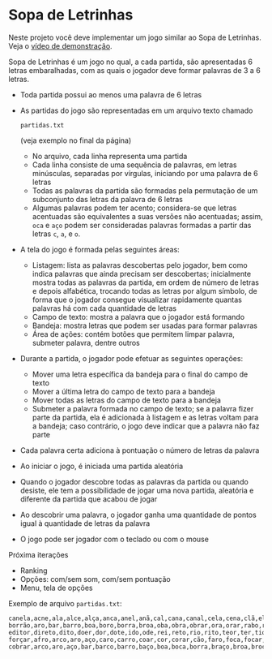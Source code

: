 # Sopa de Letrinhas

Neste projeto você deve implementar um jogo similar ao Sopa de Letrinhas. Veja o [vídeo de demonstração](https://www.youtube.com/watch?v=yd7bHQnnGy4).

Sopa de Letrinhas é um jogo no qual, a cada partida, são apresentadas 6 letras embaralhadas, com as quais o jogador deve formar palavras de 3 a 6 letras.

- Toda partida possui ao menos uma palavra de 6 letras

- As partidas do jogo são representadas em um arquivo texto chamado

   

  ```plaintext
  partidas.txt
  ```

   

  (veja exemplo no final da página)

  - No arquivo, cada linha representa uma partida
  - Cada linha consiste de uma sequência de palavras, em letras minúsculas, separadas por vírgulas, iniciando por uma palavra de 6 letras
  - Todas as palavras da partida são formadas pela permutação de um subconjunto das letras da palavra de 6 letras
  - Algumas palavras podem ter acento; considera-se que letras acentuadas são equivalentes a suas versões não acentuadas; assim, `oca` e `aço` podem ser consideradas palavras formadas a partir das letras `c`, `a`, e `o`.

- A tela do jogo é formada pelas seguintes áreas:

  - Listagem: lista as palavras descobertas pelo jogador, bem como indica palavras que ainda precisam ser descobertas; inicialmente mostra todas as palavras da partida, em ordem de número de letras e depois alfabética, trocando todas as letras por algum símbolo, de forma que o jogador consegue visualizar rapidamente quantas palavras há com cada quantidade de letras
  - Campo de texto: mostra a palavra que o jogador está formando
  - Bandeja: mostra letras que podem ser usadas para formar palavras
  - Área de ações: contém botões que permitem limpar palavra, submeter palavra, dentre outros

- Durante a partida, o jogador pode efetuar as seguintes operações:

  - Mover uma letra específica da bandeja para o final do campo de texto
  - Mover a última letra do campo de texto para a bandeja
  - Mover todas as letras do campo de texto para a bandeja
  - Submeter a palavra formada no campo de texto; se a palavra fizer parte da partida, ela é adicionada à listagem e as letras voltam para a bandeja; caso contrário, o jogo deve indicar que a palavra não faz parte

- Cada palavra certa adiciona à pontuação o número de letras da palavra

- Ao iniciar o jogo, é iniciada uma partida aleatória

- Quando o jogador descobre todas as palavras da partida ou quando desiste, ele tem a possibilidade de jogar uma nova partida, aleatória e diferente da partida que acabou de jogar

- Ao descobrir uma palavra, o jogador ganha uma quantidade de pontos igual à quantidade de letras da palavra

- O jogo pode ser jogador com o teclado ou com o mouse

Próxima iterações

- Ranking
- Opções: com/sem som, com/sem pontuação
- Menu, tela de opções

Exemplo de arquivo `partidas.txt`:

```
canela,acne,ala,alce,alça,anca,anel,anã,cal,cana,canal,cela,cena,clã,ela,laca,lance,lança
borrão,aro,bar,barro,boa,boro,borra,broa,oba,obra,obrar,ora,orar,rabo,raro,robô
editor,direto,dito,doer,dor,dote,ido,ode,rei,reto,rio,rito,teor,ter,tio,tiro,trio,tédio
forçar,afro,arco,aro,aço,caro,carro,coar,cor,corar,cão,faro,foca,focar,fora,forca,forra,força,fraco,oca,ora,orar,orca,orçar,raro,roca,roça,roçar
cobrar,arco,aro,aço,bar,barco,barro,baço,boa,boca,borra,braço,broa,broca,brocar,cabo,car
```